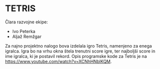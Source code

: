 # TETRIS

Člara razvojne ekipe:
- Ivo Peterka
- Aljaž Remžgar

Za najno projektno nalogo bova izdelala igro Tetris, namenjeno za enega igralca.
Igra bo na vrhu okna štela trenutni score igre, ter najboljši score in ime igralca, ki je postavil rekord.
Opis programske kode za Tetris je na https://www.youtube.com/watch?v=XCNhHNbIKQM.
